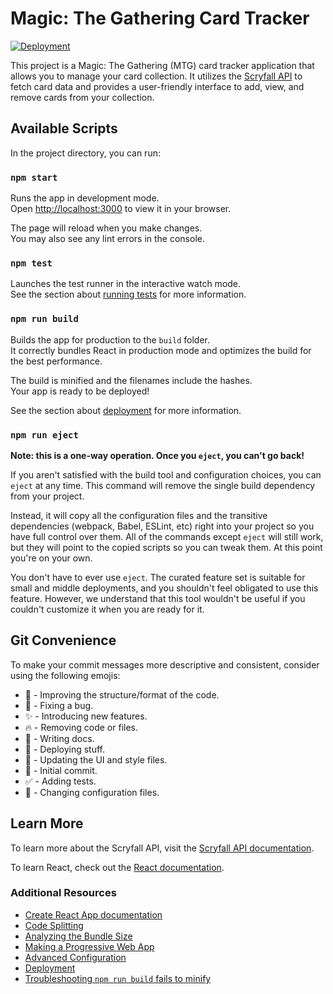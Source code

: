 # Magic: The Gathering Card Tracker

[![Deployment](https://github.com/samsour/mtg-card-tracker/actions/workflows/deploy.yml/badge.svg)](https://github.com/samsour/mtg-card-tracker/actions/workflows/deploy.yml)

This project is a Magic: The Gathering (MTG) card tracker application that allows you to manage your card collection. It utilizes the [Scryfall API](https://scryfall.com/docs/api) to fetch card data and provides a user-friendly interface to add, view, and remove cards from your collection.

## Available Scripts

In the project directory, you can run:

### `npm start`

Runs the app in development mode.\
Open [http://localhost:3000](http://localhost:3000) to view it in your browser.

The page will reload when you make changes.\
You may also see any lint errors in the console.

### `npm test`

Launches the test runner in the interactive watch mode.\
See the section about [running tests](https://facebook.github.io/create-react-app/docs/running-tests) for more information.

### `npm run build`

Builds the app for production to the `build` folder.\
It correctly bundles React in production mode and optimizes the build for the best performance.

The build is minified and the filenames include the hashes.\
Your app is ready to be deployed!

See the section about [deployment](https://facebook.github.io/create-react-app/docs/deployment) for more information.

### `npm run eject`

**Note: this is a one-way operation. Once you `eject`, you can't go back!**

If you aren't satisfied with the build tool and configuration choices, you can `eject` at any time. This command will remove the single build dependency from your project.

Instead, it will copy all the configuration files and the transitive dependencies (webpack, Babel, ESLint, etc) right into your project so you have full control over them. All of the commands except `eject` will still work, but they will point to the copied scripts so you can tweak them. At this point you're on your own.

You don't have to ever use `eject`. The curated feature set is suitable for small and middle deployments, and you shouldn't feel obligated to use this feature. However, we understand that this tool wouldn't be useful if you couldn't customize it when you are ready for it.

## Git Convenience

To make your commit messages more descriptive and consistent, consider using the following emojis:

- 🎨 - Improving the structure/format of the code.
- 🐛 - Fixing a bug.
- ✨ - Introducing new features.
- 🔥 - Removing code or files.
- 📝 - Writing docs.
- 🚀 - Deploying stuff.
- 💄 - Updating the UI and style files.
- 🎉 - Initial commit.
- ✅ - Adding tests.
- 🔧 - Changing configuration files.

## Learn More

To learn more about the Scryfall API, visit the [Scryfall API documentation](https://scryfall.com/docs/api).

To learn React, check out the [React documentation](https://reactjs.org/).

### Additional Resources

- [Create React App documentation](https://facebook.github.io/create-react-app/docs/getting-started)
- [Code Splitting](https://facebook.github.io/create-react-app/docs/code-splitting)
- [Analyzing the Bundle Size](https://facebook.github.io/create-react-app/docs/analyzing-the-bundle-size)
- [Making a Progressive Web App](https://facebook.github.io/create-react-app/docs/making-a-progressive-web-app)
- [Advanced Configuration](https://facebook.github.io/create-react-app/docs/advanced-configuration)
- [Deployment](https://facebook.github.io/create-react-app/docs/deployment)
- [Troubleshooting `npm run build` fails to minify](https://facebook.github.io/create-react-app/docs/troubleshooting#npm-run-build-fails-to-minify)
